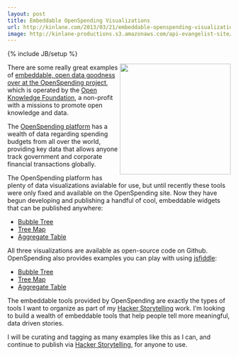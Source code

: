 ```yaml
---
layout: post
title: Embeddable OpenSpending Visualizations
url: http://kinlane.com/2013/03/21/embeddable-openspending-visualizations/
image: http://kinlane-productions.s3.amazonaws.com/api-evangelist-site/blog/openspending-bubble-tree-visualization.png
---
```

{% include JB/setup %}
<p>
     <a href="http://openspending.org/blog/2013/03/20/How-to-Embed-Open-Spending-Databases-to-Your-Own-Website.html"><img src="https://s3.amazonaws.com/kinlane-productions/openspending/openspending-bubble-tree-visualization.png"  width="250" align="right" /></a>
</p>
<p>
     There are some really great examples of <a href="http://openspending.org/blog/2013/03/20/How-to-Embed-Open-Spending-Databases-to-Your-Own-Website.html">embeddable, open data goodness over at the OpenSpending project</a>, which is operated by the <a href="http://okfn.org/">Open Knowledge Foundation</a>, a non-profit with a missions to promote open knowledge and data.
</p>
<p>
     The <a href="http://openspending.org/">OpenSpending platform</a> has a wealth of data regarding spending budgets from all over the world, providing key data that allows anyone track government and corporate financial transactions globally.
</p>
<p>
     The OpenSpending platform has plenty of data visualizations avialable for use, but until recently these tools were only fixed and available on the OpenSpending site. Now they have begun developing and publishing a handful of cool, embeddable widgets that can be published anywhere:
</p>
<ul>
     <li>
          <a href="https://github.com/openspending/openspendingjs/tree/master/widgets/bubbletree">Bubble Tree</a>
     </li>
     <li>
          <a href="https://github.com/openspending/openspendingjs/tree/master/widgets/treemap">Tree Map</a>
     </li>
     <li>
          <a href="https://github.com/openspending/openspendingjs/tree/master/widgets/aggregate_table">Aggregate Table</a>
     </li>
</ul>
<p>
     All three visualizations are available as open-source code on Github. OpenSpending also provides examples you can play with using <a href="http://jsfiddle.net/">jsfiddle</a>:
</p>
<ul>
     <li>
          <a href="http://jsfiddle.net/vitorbaptista/jhaKT/">Bubble Tree</a>
     </li>
     <li>
          <a href="http://jsfiddle.net/vitorbaptista/RVdNt/">Tree Map</a>
     </li>
     <li>
          <a href="http://jsfiddle.net/vitorbaptista/mFVMv/">Aggregate Table</a>
     </li>
</ul>
<p>
     The embeddable tools provided by OpenSpending are exactly the types of tools I want to organize as part of my <a href="http://hackerstorytelling.com/">Hacker Storytelling</a> work. I’m looking to build a wealth of embeddable tools that help people tell more meaningful, data driven stories.
</p>
<p>
     I will be curating and tagging as many examples like this as I can, and continue to publish via <a href="http://hackerstorytelling.com/">Hacker Storytelling</a>, for anyone to use.
</p>
